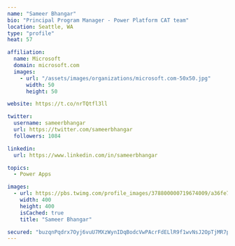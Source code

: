 ```yaml
---
name: "Sameer Bhangar"
bio: "Principal Program Manager - Power Platform CAT team"
location: Seattle, WA
type: "profile"
heat: 57

affiliation:
  name: Microsoft
  domain: microsoft.com
  images:
    - url: "/assets/images/organizations/microsoft.com-50x50.jpg"
      width: 50
      height: 50

website: https://t.co/nrTQtfl3ll

twitter:
  username: sameerbhangar
  url: https://twitter.com/sameerbhangar
  followers: 1084

linkedin:
  url: https://www.linkedin.com/in/sameerbhangar

topics:
  - Power Apps

images:
  - url: https://pbs.twimg.com/profile_images/378800000719674009/a36fe7ddfab1778b76e5793772e43798_400x400.jpeg
    width: 400
    height: 400
    isCached: true
    title: "Sameer Bhangar"

secured: "buzqnPqdrx7Oyj6vuU7MXzWynIDqBodcVwPAcrFdELlR9f1wvNsJ2OpTjMR7pNg06kGANBx7wXjIJG19OwdKhRZUZUExJVqujvO6LK05dkJHWlMgsQoDUlH5JV4pD2DOnnOK9+JY9lbalWVZqti7NLoPBhczQOmpJl10hEUcLL4EiecOE/ZPrZZtEKlrVVSUBVT3RAC3LExs5mDDAV245YKeigPsu79vdW9fRf8L3U4aBvVZg6vTOi3YBfEWujjDBcGdtpKQJAHbxii5N/qQN2OlbqHyJU12d5/FOg3M2TQ4wWWJHc/TeB2BGBVBqcqX7APRs9y/7xbMwzudQG/URJKc/4S248CeWIKJlVHCn9jc3Eu7GJqxEZCXg5Io6d5VHm6Nbr81ezuyFy03I+YMgfJ7VMVeYCT+clOM0eRa9MA=;coPath0fWHeyTXoqMU2itg=="
---
```


